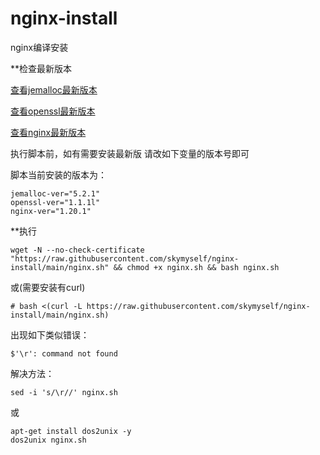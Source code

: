 # nginx-install
nginx编译安装

**检查最新版本

[查看jemalloc最新版本](https://github.com/jemalloc/jemalloc)

[查看openssl最新版本](https://github.com/openssl/openssl/tags)

[查看nginx最新版本](http://nginx.org/en/download.html)


执行脚本前，如有需要安装最新版
请改如下变量的版本号即可

脚本当前安装的版本为：
```
jemalloc-ver="5.2.1"
openssl-ver="1.1.1l"
nginx-ver="1.20.1"
```

**执行
```
wget -N --no-check-certificate "https://raw.githubusercontent.com/skymyself/nginx-install/main/nginx.sh" && chmod +x nginx.sh && bash nginx.sh
```
或(需要安装有curl)
```
# bash <(curl -L https://raw.githubusercontent.com/skymyself/nginx-install/main/nginx.sh)

```
出现如下类似错误：
```
$'\r': command not found
```
解决方法：
```
sed -i 's/\r//' nginx.sh
```
或
```
apt-get install dos2unix -y
dos2unix nginx.sh
```

